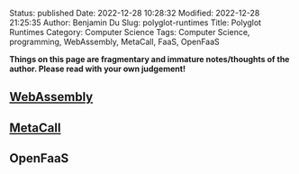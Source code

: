 Status: published
Date: 2022-12-28 10:28:32
Modified: 2022-12-28 21:25:35
Author: Benjamin Du
Slug: polyglot-runtimes
Title: Polyglot Runtimes
Category: Computer Science
Tags: Computer Science, programming, WebAssembly, MetaCall, FaaS, OpenFaaS

**Things on this page are fragmentary and immature notes/thoughts of the author. Please read with your own judgement!**

## [WebAssembly](https://www.legendu.net/misc/blog/tips-on-wasm)

## [MetaCall](https://www.legendu.net/misc/blog/tips-on-metacall)

## OpenFaaS

